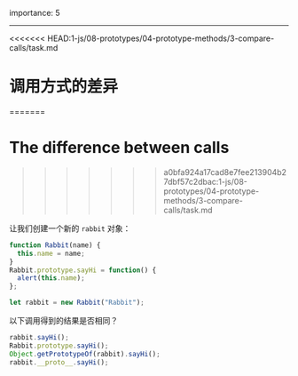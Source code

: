 importance: 5

---

<<<<<<< HEAD:1-js/08-prototypes/04-prototype-methods/3-compare-calls/task.md
# 调用方式的差异
=======
# The difference between calls
>>>>>>> a0bfa924a17cad8e7fee213904b27dbf57c2dbac:1-js/08-prototypes/04-prototype-methods/3-compare-calls/task.md

让我们创建一个新的 `rabbit` 对象：

```js
function Rabbit(name) {
  this.name = name;
}
Rabbit.prototype.sayHi = function() {
  alert(this.name);
};

let rabbit = new Rabbit("Rabbit");
```

以下调用得到的结果是否相同？

```js
rabbit.sayHi();
Rabbit.prototype.sayHi();
Object.getPrototypeOf(rabbit).sayHi();
rabbit.__proto__.sayHi();
```
